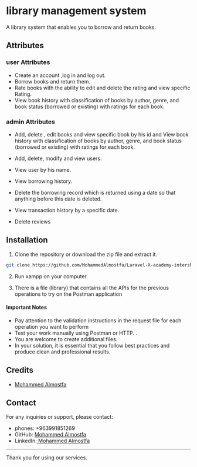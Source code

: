 # library management system

A library system that enables you to borrow and return books.

## Attributes

### user Attributes

-   Create an account ,log in and log out.
-   Borrow books and return them.
-   Rate books with the ability to edit and delete the rating and view specific Rating.
-   View book history with classification of books by author, genre, and book status (borrowed or existing) with ratings for each book.

### admin Attributes

-   Add, delete , edit books and view specific book by his id and View book history with classification of books by author, genre, and book status (borrowed or existing) with ratings for each book.

-   Add, delete, modify and view users.
-   View user by his name.
-   View borrowing history.
-   Delete the borrowing record which is returned using a date so that anything before this date is deleted.
-   View transaction history by a specific date.
-   Delete reviews

## Installation

1. Clone the repository or download the zip file and extract it.

```bash
git clone https://github.com/MohammedAlmostfa/Laravel-X-academy-intership/tree/main/LibraryManagementSystem
```

2. Run xampp on your computer.

3. There is a file (library) that contains all the APIs for the previous operations to try on the Postman application

#### Important Notes

-   Pay attention to the validation instructions in the request file for each operation you want to perform
-   Test your work manually using Postman or HTTP. .
-   You are welcome to create additional files.
-   In your solution, it is essential that you follow best practices and produce clean and professional results.

## Credits

-   [Mohammed Almostfa ](https://github.com/MohammedAlmostfa)

## Contact

For any inquiries or support, please contact:

-   phones: +963991851269
-   GitHub: [Mohammed Almostfa ](https://github.com/MohammedAlmostfa)
-   LinkedIn:[ Mohammed Almostfa](https://www.linkedin.com/in/mohammed-almostfa-63b3a7240/)

---

Thank you for using our services.

